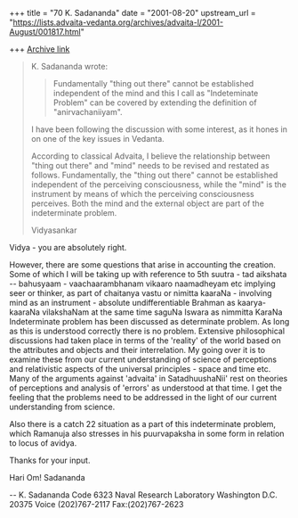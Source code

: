 +++
title = "70 K. Sadananda"
date = "2001-08-20"
upstream_url = "https://lists.advaita-vedanta.org/archives/advaita-l/2001-August/001817.html"

+++
[Archive link](https://lists.advaita-vedanta.org/archives/advaita-l/2001-August/001817.html)

>K. Sadananda <sada at ANVIL.NRL.NAVY.MIL> wrote:
>
>>Fundamentally "thing out there" cannot be established independent of
>>the mind and this I call as "Indeteminate Problem" can be covered by
>>extending the definition of "anirvachaniiyam".
>
>I have been following the discussion with some interest, as it hones
>in on one of the key issues in Vedanta.
>
>According to classical Advaita, I believe the relationship between
>"thing out there" and "mind" needs to be revised and restated as
>follows. Fundamentally, the "thing out there" cannot be established
>independent of the perceiving consciousness, while the "mind" is the
>instrument by means of which the perceiving consciousness perceives.
>Both the mind and the external object are part of the indeterminate
>problem.
>
>Vidyasankar


Vidya - you are absolutely right.

However, there are some questions that arise in accounting the
creation. Some of which I will be taking up with reference to 5th
suutra - tad aikshata -- bahusyaam - vaachaarambhanam vikaaro
naamadheyam etc implying seer or thinker, as part of chaitanya vastu
or nimitta kaaraNa - involving mind as an instrument - absolute
undifferentiable  Brahman as kaarya-kaaraNa vilakshaNam at the same
time saguNa Iswara as nimmitta KaraNa   Indeterminate problem has
been discussed as determinate problem.  As long as this is understood
correctly there is no problem.  Extensive philosophical discussions
had taken place in terms of the 'reality' of the world based on the
attributes and objects and their interrelation.  My going over it is
to examine these from our current understanding of science of
perceptions and relativistic aspects of the universal principles -
space and time etc.  Many of the arguments against 'advaita' in
SatadhuushaNii' rest on theories of perceptions and analysis of
'errors' as understood at that time.  I get the feeling that the
problems need to be addressed in the light of our current
understanding from science.

Also there is a catch 22 situation as a part of this indeterminate
problem,  which Ramanuja also stresses in his puurvapaksha in some
form in relation to locus of avidya.

Thanks for your input.

Hari Om!
Sadananda




--
K. Sadananda
Code 6323
Naval Research Laboratory
Washington D.C. 20375
Voice (202)767-2117
Fax:(202)767-2623

